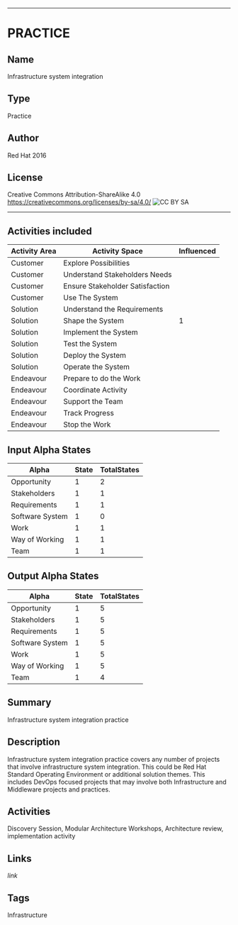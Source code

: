 ----------
# PRACTICE
## Name
Infrastructure system integration
## Type
Practice
## Author
Red Hat 2016
## License
Creative Commons Attribution-ShareAlike 4.0
https://creativecommons.org/licenses/by-sa/4.0/
![CC BY SA](https://licensebuttons.net/l/by-sa/3.0/88x31.png)

----------

## Activities included
| Activity Area | Activity Space | Influenced |
|---------------|----------------|------------|
|Customer|Explore Possibilities||
|Customer|Understand Stakeholders Needs||
|Customer|Ensure Stakeholder Satisfaction||
|Customer|Use The System||
|Solution|Understand the Requirements||
|Solution|Shape the System|1|
|Solution|Implement the System||
|Solution|Test the System||
|Solution|Deploy the System||
|Solution|Operate the System||
|Endeavour|Prepare to do the Work||
|Endeavour|Coordinate Activity||
|Endeavour|Support the Team||
|Endeavour|Track Progress||
|Endeavour|Stop the Work||


## Input Alpha States
Alpha | State | TotalStates
---| --- | ---
Opportunity|1|2
Stakeholders|1|1
Requirements|1|1
Software System|1|0
Work|1|1
Way of Working|1|1
Team|1|1

## Output Alpha States
Alpha | State | TotalStates
---| --- | ---
Opportunity|1|5
Stakeholders|1|5
Requirements|1|5
Software System|1|5
Work|1|5
Way of Working|1|5
Team|1|4

## Summary
Infrastructure system integration practice  

## Description
Infrastructure system integration practice covers any number of projects that involve infrastructure system integration. This could be Red Hat Standard Operating Environment or additional solution themes. This includes DevOps focused projects that may involve both Infrastructure and Middleware projects and practices.


## Activities
Discovery Session, Modular Architecture Workshops, Architecture review, implementation activity

## Links
$link$

## Tags
Infrastructure
